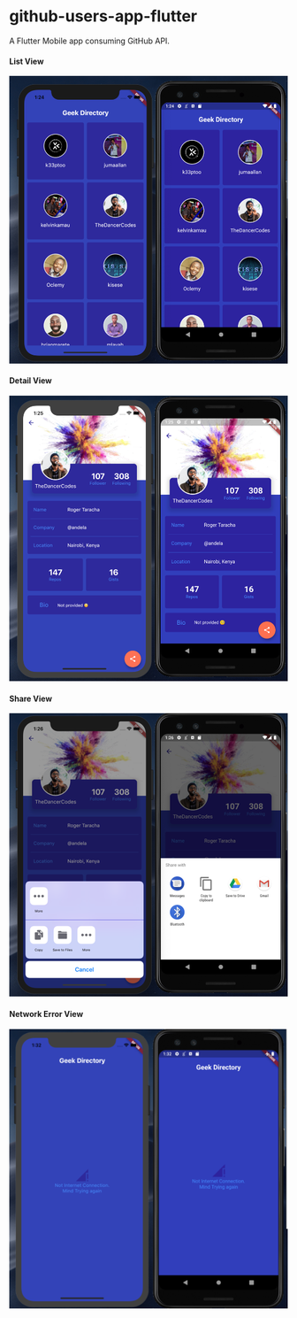 # github-users-app-flutter
A Flutter Mobile app consuming GitHub API.


#### List View
![list view](/images/list_view.png)


#### Detail View
![detail view](/images/detail_view.png)


#### Share View
![share view](/images/share.png)


#### Network Error View
![network error view](/images/network_error.png)



